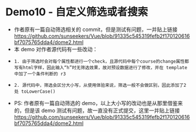 # Demo10 - 自定义筛选或者搜索
- 作者原有一篇自动筛选相关的 commit，但是测试有问题，一并贴上链接 https://github.com/sunseekers/Vue/blob/91335c545319fefb2f170120616bf7075765dda4/dome2.html
- 本 demo 对作者源代码有一些改动：
-     1. 由于筛选时会对每个属性都进行一个check，且源代码中每个course的change属性都写有html字样，因此输入“h”时无筛选效果，故对预设数据进行了修改，并在 template 中加了一个条件判断的 r3
-     2. 源代码中，筛选会区分大小写，从使用体验来说，筛选一般不会做区别，因此添加了2处 toLowerCase()
- PS: 作者原有一篇自动筛选的 demo，以上大小写的改动也是从那里借鉴来的，但是该 demo 测试有问题，故一直没有正式提交，这里一并贴上链接 https://github.com/sunseekers/Vue/blob/91335c545319fefb2f170120616bf7075765dda4/dome2.html